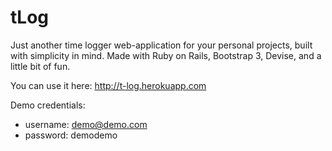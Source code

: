 tLog
====

Just another time logger web-application for your personal projects, built with simplicity in mind. Made with Ruby on Rails, Bootstrap 3, Devise, and a little bit of fun.

You can use it here: http://t-log.herokuapp.com

Demo credentials:
* username: demo@demo.com
* password: demodemo
